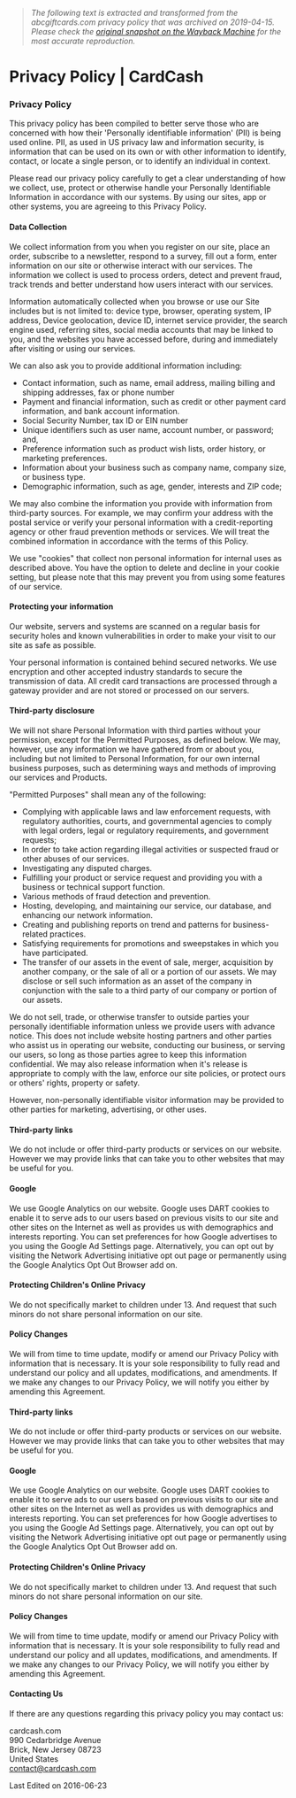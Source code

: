> *The following text is extracted and transformed from the abcgiftcards.com privacy policy that was archived on 2019-04-15. Please check the [original snapshot on the Wayback Machine](https://web.archive.org/web/20190415034939id_/https%3A//www.cardcash.com/privacy-policy) for the most accurate reproduction.*

# Privacy Policy | CardCash

###  Privacy Policy 

This privacy policy has been compiled to better serve those who are concerned with how their 'Personally identifiable information' (PII) is being used online. PII, as used in US privacy law and information security, is information that can be used on its own or with other information to identify, contact, or locate a single person, or to identify an individual in context.

Please read our privacy policy carefully to get a clear understanding of how we collect, use, protect or otherwise handle your Personally Identifiable Information in accordance with our systems. By using our sites, app or other systems, you are agreeing to this Privacy Policy.

#### Data Collection

We collect information from you when you register on our site, place an order, subscribe to a newsletter, respond to a survey, fill out a form, enter information on our site or otherwise interact with our services. The information we collect is used to process orders, detect and prevent fraud, track trends and better understand how users interact with our services.

Information automatically collected when you browse or use our Site includes but is not limited to: device type, browser, operating system, IP address, Device geolocation, device ID, internet service provider, the search engine used, referring sites, social media accounts that may be linked to you, and the websites you have accessed before, during and immediately after visiting or using our services.

We can also ask you to provide additional information including:

  * Contact information, such as name, email address, mailing billing and shipping addresses, fax or phone number
  * Payment and financial information, such as credit or other payment card information, and bank account information.
  * Social Security Number, tax ID or EIN number
  * Unique identifiers such as user name, account number, or password; and,
  * Preference information such as product wish lists, order history, or marketing preferences.
  * Information about your business such as company name, company size, or business type.
  * Demographic information, such as age, gender, interests and ZIP code;



We may also combine the information you provide with information from third-party sources. For example, we may confirm your address with the postal service or verify your personal information with a credit-reporting agency or other fraud prevention methods or services. We will treat the combined information in accordance with the terms of this Policy.

We use "cookies" that collect non personal information for internal uses as described above. You have the option to delete and decline in your cookie setting, but please note that this may prevent you from using some features of our service.

#### Protecting your information

Our website, servers and systems are scanned on a regular basis for security holes and known vulnerabilities in order to make your visit to our site as safe as possible.

Your personal information is contained behind secured networks. We use encryption and other accepted industry standards to secure the transmission of data. All credit card transactions are processed through a gateway provider and are not stored or processed on our servers.

#### Third-party disclosure

We will not share Personal Information with third parties without your permission, except for the Permitted Purposes, as defined below. We may, however, use any information we have gathered from or about you, including but not limited to Personal Information, for our own internal business purposes, such as determining ways and methods of improving our services and Products.

"Permitted Purposes" shall mean any of the following:

  * Complying with applicable laws and law enforcement requests, with regulatory authorities, courts, and governmental agencies to comply with legal orders, legal or regulatory requirements, and government requests;
  * In order to take action regarding illegal activities or suspected fraud or other abuses of our services.
  * Investigating any disputed charges.
  * Fulfilling your product or service request and providing you with a business or technical support function.
  * Various methods of fraud detection and prevention.
  * Hosting, developing, and maintaining our service, our database, and enhancing our network information.
  * Creating and publishing reports on trend and patterns for business-related practices.
  * Satisfying requirements for promotions and sweepstakes in which you have participated.
  * The transfer of our assets in the event of sale, merger, acquisition by another company, or the sale of all or a portion of our assets. We may disclose or sell such information as an asset of the company in conjunction with the sale to a third party of our company or portion of our assets.



We do not sell, trade, or otherwise transfer to outside parties your personally identifiable information unless we provide users with advance notice. This does not include website hosting partners and other parties who assist us in operating our website, conducting our business, or serving our users, so long as those parties agree to keep this information confidential. We may also release information when it's release is appropriate to comply with the law, enforce our site policies, or protect ours or others' rights, property or safety.

However, non-personally identifiable visitor information may be provided to other parties for marketing, advertising, or other uses.

#### Third-party links

We do not include or offer third-party products or services on our website. However we may provide links that can take you to other websites that may be useful for you.

#### Google

We use Google Analytics on our website. Google uses DART cookies to enable it to serve ads to our users based on previous visits to our site and other sites on the Internet as well as provides us with demographics and interests reporting. You can set preferences for how Google advertises to you using the Google Ad Settings page. Alternatively, you can opt out by visiting the Network Advertising initiative opt out page or permanently using the Google Analytics Opt Out Browser add on.

#### Protecting Children's Online Privacy

We do not specifically market to children under 13. And request that such minors do not share personal information on our site.

#### Policy Changes

We will from time to time update, modify or amend our Privacy Policy with information that is necessary. It is your sole responsibility to fully read and understand our policy and all updates, modifications, and amendments. If we make any changes to our Privacy Policy, we will notify you either by amending this Agreement.

#### Third-party links

We do not include or offer third-party products or services on our website. However we may provide links that can take you to other websites that may be useful for you.

#### Google

We use Google Analytics on our website. Google uses DART cookies to enable it to serve ads to our users based on previous visits to our site and other sites on the Internet as well as provides us with demographics and interests reporting. You can set preferences for how Google advertises to you using the Google Ad Settings page. Alternatively, you can opt out by visiting the Network Advertising initiative opt out page or permanently using the Google Analytics Opt Out Browser add on.

#### Protecting Children's Online Privacy

We do not specifically market to children under 13. And request that such minors do not share personal information on our site.

#### Policy Changes

We will from time to time update, modify or amend our Privacy Policy with information that is necessary. It is your sole responsibility to fully read and understand our policy and all updates, modifications, and amendments. If we make any changes to our Privacy Policy, we will notify you either by amending this Agreement.

#### Contacting Us

If there are any questions regarding this privacy policy you may contact us:

cardcash.com  
990 Cedarbridge Avenue  
Brick, New Jersey 08723  
United States  
contact@cardcash.com

Last Edited on 2016-06-23
